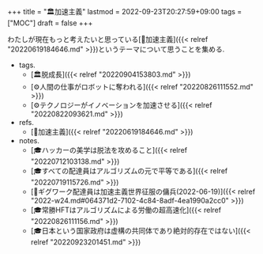 +++
title = "🏛加速主義"
lastmod = 2022-09-23T20:27:59+09:00
tags = ["MOC"]
draft = false
+++

わたしが現在もっと考えたいと思っている[📝加速主義]({{< relref "20220619184646.md" >}})というテーマについて思うことを集める.

-   tags.
    -   [🏛脱成長]({{< relref "20220904153803.md" >}})
    -   [⚙人間の仕事がロボットに奪われる]({{< relref "20220826111552.md" >}})
    -   [⚙テクノロジーがイノベーションを加速させる]({{< relref "20220822093621.md" >}})
-   refs.
    -   [📝加速主義]({{< relref "20220619184646.md" >}})
-   notes.
    -   [🎓ハッカーの美学は脱法を攻めること]({{< relref "20220712103138.md" >}})
    -   [🎓すべての配達員はアルゴリズムの元で平等である]({{< relref "20220719115726.md" >}})
    -   [💭ギグワーク配達員は加速主義世界征服の傭兵(2022-06-19)]({{< relref "2022-w24.md#064371d2-7102-4c84-8adf-4ea1990a2cc0" >}})
    -   [🎓常勝HFTはアルゴリズムによる労働の超高速化]({{< relref "20220826111156.md" >}})
    -   [🎓日本という国家政府は虚構の共同体であり絶対的存在ではない]({{< relref "20220923201451.md" >}})
